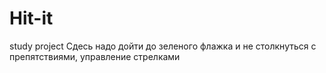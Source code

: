# Hit-it
study project
Сдесь надо дойти до зеленого флажка и не столкнуться с препятствиями, управление стрелками 
